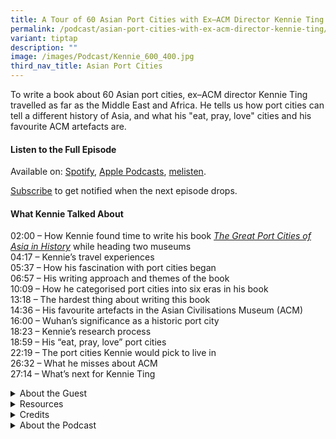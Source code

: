 ```yaml
---
title: A Tour of 60 Asian Port Cities with Ex–ACM Director Kennie Ting
permalink: /podcast/asian-port-cities-with-ex-acm-director-kennie-ting/
variant: tiptap
description: ""
image: /images/Podcast/Kennie_600_400.jpg
third_nav_title: Asian Port Cities
---
```

<p>To write a book about 60 Asian port cities, ex–ACM director Kennie Ting
travelled as far as the Middle East and Africa. He tells us how port cities
can tell a different history of Asia, and what his "eat, pray, love" cities
and his favourite ACM artefacts are.</p>
<p></p>
<h4><strong>Listen to the Full Episode </strong></h4>
<p>Available on: <a href="https://open.spotify.com/episode/2FqUWRztKoh3aPVvmQz9kz" rel="noopener nofollow" target="_blank">Spotify</a>,
<a href="https://podcasts.apple.com/us/podcast/a-tour-of-60-asian-port-cities-with-ex-acm/id1688142751?i=1000675263403" rel="noopener nofollow" target="_blank">Apple Podcasts</a>, <a href="https://www.melisten.sg/podcast/playlist/BiblioAsia%2B-2115156/A-Tour-of-60-Asian-Port-Cities-with-Ex%E2%80%93ACM-Director-Kennie-Ting-2734461" rel="noopener nofollow" target="_blank">melisten</a>.</p>
<p><a href="https://open.spotify.com/show/66PYiIthr1KqQhJ82XH4DN" rel="noopener noreferrer nofollow" target="_blank"><u>Subscribe</u></a> to
get notified when the next episode drops.</p>
<p></p>
<h4><strong>What Kennie Talked About</strong></h4>
<p>02:00 – How Kennie found time to write his book <em><a href="https://eservice.nlb.gov.sg/redir/itemdetails?bid=300037595" rel="noopener noreferrer nofollow" target="_blank">The Great Port Cities of Asia in History</a> </em>while
heading two museums
<br>04:17 – Kennie’s travel experiences
<br>05:37 – How his fascination with port cities began
<br>06:57 – His writing approach and themes of the book
<br>10:09 – How he categorised port cities into six eras in his book
<br>13:18 – The hardest thing about writing this book
<br>14:36 – His favourite artefacts in the Asian Civilisations Museum (ACM)
<br>16:00 – Wuhan’s significance as a historic port city &nbsp;
<br>18:23 – Kennie’s research process
<br>18:59 – His “eat, pray, love”<em> </em>port cities
<br>22:19 – The port cities Kennie would pick to live in
<br>26:32 – What he misses about ACM
<br>27:14 – What’s next for Kennie Ting</p>
<p></p>
<div data-type="detailGroup" class="isomer-accordion isomer-accordion-white">
<details class="isomer-details">
<summary>About the Guest</summary>
<div data-type="detailsContent" class="isomer-details-content">
<p>A writer and museum professional fascinated by the history, heritage and
culture of Asian port cities, Kennie Ting is the former director of the
Asian Civilisations Museum and Peranakan Museum in Singapore. He has written <em><a href="https://eservice.nlb.gov.sg/redir/itemdetails?bid=201300611" rel="noopener nofollow" target="_blank">The Romance of the Grand Tour: 100 Years of Travel in South East Asia</a></em> (2015)
and <em><a href="https://eservice.nlb.gov.sg/redir/itemdetails?bid=203225412" rel="noopener nofollow" target="_blank">Singapore 1819: A Living Legacy</a></em> (2019).
His recent book, <em><a href="https://eservice.nlb.gov.sg/redir/itemdetails?bid=300037595" rel="noopener nofollow" target="_blank">The Great Port Cities of Asia in History</a> </em>(2024),
re-examines Asian history from the perspective of 60 port cities across
the region.</p>
</div>
</details>
<details class="isomer-details">
<summary>Resources</summary>
<div data-type="detailsContent" class="isomer-details-content">
<p>Kennie Ting, <em><a href="https://eservice.nlb.gov.sg/redir/itemdetails?bid=201300611" rel="noopener noreferrer nofollow" target="_blank">The Romance of the Grand Tour: 100 Years of Travel in South East Asia</a></em> (Singapore:
Talisman, 2015).</p>
<p></p>
<p>Kennie Ting, <em><a href="https://eservice.nlb.gov.sg/redir/itemdetails?bid=203225412" rel="noopener noreferrer nofollow" target="_blank">Singapore 1819: A Living Legacy</a></em> (Singapore:
Talisman, 2019).</p>
<p></p>
<p>Kennie Ting, <em><a href="https://eservice.nlb.gov.sg/redir/itemdetails?bid=300037595" rel="noopener noreferrer nofollow" target="_blank">The Great Port Cities of Asia in History</a> </em>(Singapore:
Talisman, 2024).</p>
<p></p>
<p>John Darwin, <em><a href="https://eservice.nlb.gov.sg/redir/itemdetails?bid=205697760" rel="noopener nofollow" target="_blank">Unlocking the World: Port Cities and Globalization in the Age of Steam, 1830–1930</a></em> (London:
Penguin Books, 2021).</p>
<p></p>
<p>Derek Heng, “<a href="https://biblioasia.nlb.gov.sg/vol-1/issue1/nov-2005/continuities-changes-port-city/" rel="noopener noreferrer nofollow" target="_blank">Continuities and Changes: Singapore as a Port City Over 700 Years</a>,” <em>BiblioAsia</em> 1,
no. 1 (November 2005).</p>
</div>
</details>
<details class="isomer-details">
<summary>Credits</summary>
<div data-type="detailsContent" class="isomer-details-content">
<p>This episode of BiblioAsia+ was hosted by Jimmy Yap and produced by Soh
Gek Han. Sound engineering was done by Doppler Soundlab. The background
music "Di Tanjong Katong" was composed by Osman Ahmad and performed by&nbsp;
<a href="https://www.youtube.com/watch?v=uA2v7ka5TAI" rel="noopener noreferrer" target="_blank"><u>Chords Haven</u> 
</a>. Special thanks to Kennie for coming on the show.</p>
</div>
</details>
<details class="isomer-details">
<summary>About the Podcast</summary>
<div data-type="detailsContent" class="isomer-details-content">
<p>BiblioAsia+ is a podcast about Singapore history by the National Library
of Singapore.</p>
</div>
</details>
</div>
<p>
<br>
</p>
<p></p>
